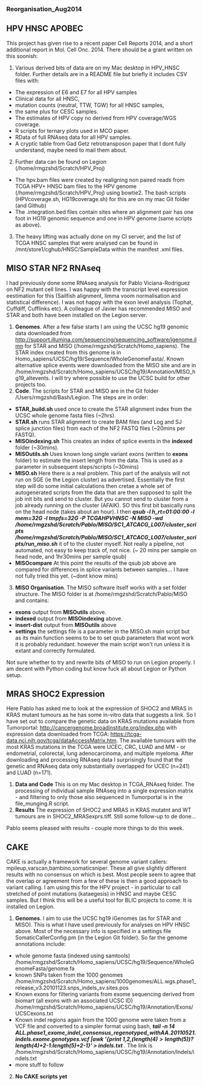 ### Reorganisation_Aug2014
## HPV HNSC APOBEC
This project has given rise to a recent paper Cell Reports 2014, and a short additional report in Mol. Cell Onc. 2014. There should be a grant written on this soonish:

1. Various derived bits of data are on my Mac desktop in HPV_HNSC folder. Further details are in a README file but briefly it includes CSV files with:
- The expression of E6 and E7 for all HPV samples
- Clinical data for all HNSC, 
- mutation counts (neutral, TTW, TGW) for all HNSC samples, 
- the same plus for CESC samples. 
- The estimates of HPV copy no derived from HPV coverage/WGS coverage.
- R scripts for ternary plots used in MCO paper.
- RData of full RNAseq data for all HPV samples.
- A cryptic table from Gad Getz retrotransposon paper that I dont fully understand, maybe need to mail them about.
2. Further data can be found on Legion (/home/rmgzshd/Scratch/HPV_Proj)
- The hpv.bam files were created by realigning non paired reads from TCGA HPV+ HNSC bam files to the HPV genome (/home/rmgzshd/Scratch/HPV_Proj) using bowtie2. The bash scripts (HPVcoverage.sh, HG19coverage.sh) for this are on my mac Git folder (and Github) 
- The .integration.bed files contain sites where an alignment pair has one foot in HG19 genomic sequence and one in HPV genome (same scripts as above).
3. The heavy lifting was actually done on my CI server, and the list of TCGA HNSC samples that were analysed can be found in /mnt/store1/cghub/HNSC/SampleData within the manifest .xml files.

## MISO STAR NF2 RNAseq
I had previously done some RNAseq analysis for Pablo Viciana-Rodriguez on NF2 mutant cell lines. I was happy with the transcript level expression eestimation for this (Sailfish alignment, limma voom normalisation and statistical difference). I was not happy with the exon level analysis (Tophat, Cuffdiff, Cufflinks etc). A colleague of Javier has recommended MISO and STAR and both have been installed on the Legion server.
1. **Genomes**. After a few false starts I am using the UCSC hg19 genomic data downloaded from http://support.illumina.com/sequencing/sequencing_software/igenome.ilmn for STAR and MISO (/home/rmgzshd/Scratch/Homo_sapiens). The STAR index created from this genome is in Homo_sapiens/UCSC/hg19/Sequence/WholeGenomeFasta/. Known alternative splice events were downloaded from the MISO site and are in /home/rmgzshd/Scratch/Homo_sapiens/UCSC/hg19/Annotation/MISO_hg19_altevents. I will try where possible to use the UCSC build for other projects too. 
2. **Code**. The scripts for STAR and MISO are in the Git folder /Users/rmgzshd/Bash/Legion. The steps are in order:
- **STAR_build.sh** used once to create the STAR alignment index from the UCSC whole genome fasta files (~2hrs).
- **STAR.sh** runs STAR alignment to create BAM files (and Log and SJ splice junction files) from each of the NF2 FASTQ files (~20mins per FASTQ).
- **MISOindexing.sh** This creates an index of splice events in the **indexed** folder (~30mins).
- **MISOutils.sh** Uses known long single variant exons (written to **exons** folder) to estimate the insert length from the data. This is used as a parameter in subsequent steps/scripts (~30mins)
- **MISO.sh** Here there is a real problem. This part of the analysis will not run on SGE (ie the Legion cluster) as advertised. Essentially the first step will do some initial calculations then cretae a whole set of autogenerated scripts from the data that are then supposed to split the job init bits and send to cluster. But you cannot send to cluster from a job already running on the cluster (AFAIK). SO this first bit basically runs on the head node (takes about an hour). I then ***qsub -l h_rt=01:00:00 -l mem=32G -l tmpfs=32G -P TCGAHPVHNSC -N MISO -wd /home/rmgzshd/Scratch/Pablo/MISO/SC1_ATCACG_L007/cluster_scripts /home/rmgzshd/Scratch/Pablo/MISO/SC1_ATCACG_L007/cluster_scripts/run_miso.sh*** it of to the cluster myself. Not really a pipeline, not automated, not easy to keep track of, not nice. (~ 20 mins per sample on head node, and 1hr30mins per sample qsub)
- **MISOcompare** At this point the results of the qsub job above are compared for differences in splice variants between samples... I have not fully tried this yet. (~dont know mins)
3. **MISO Organisation**. The MISO software itself works with a set folder structure. The MISO folder is at /home/rmgzshd/Scratch/Pablo/MISO and contains:
- **exons** output from **MISOutils** above. 
- **indexed** output from **MISOindexing** above. 
- **insert-dist** output from **MISOutils** above 
- **settings** the settings file is a parameter in the MISO.sh main script but as its main function seems to be to set qsub parameters that wont work it is probably redundant. however the main script won't run unless it is extant and correctly formulated.

Not sure whether to try and rewrite bits of MISO to run on Legion properly. I am decent with Python coding but know fuck all about Legion or Python setup.

## MRAS SHOC2 Expression
Here Pablo has asked me to look at the expression of SHOC2 and MRAS in KRAS mutant tumours as he has some in-vitro data that suggests a link. So I have set out to compare the genetic data on KRAS mutations available from Tumorportal: http://cancergenome.broadinstitute.org/index.php with expression data downloaded from TCGA: https://tcga-data.nci.nih.gov/tcga/dataAccessMatrix.htm. The available tumours with the most KRAS mutations in the TCGA were UCEC, CRC, LUAD and MM - or endometrial, colorectal, lung adenocarcinoma, and multiple myeloma. After downloading and processing RNAseq data I surprisingly found that the genetic and RNAseq data only substantially overlapped for UCEC (n=241) and LUAD (n=171).
1. **Data and Code** This is on my Mac desktop in TCGA_RNAseq folder. The processing of individual sample RNAseq into a single expression matrix - and filtering to only those also sequenced in Tumorportal is in the file_munging.R script.
2. **Results** The expression of SHOC2 and MRAS in KRAS mutatnt and WT tumours are in SHOC2_MRASexprs.tiff. Still some follow-up to de done...

Pablo seems pleased with results - couple more things to do this week.

## CAKE
CAKE is actually a framework for several genome variant callers: mpileup,varscan,bambino,somaticsniper. These all give slightly different results with no consensus on which is best. Most people seem to agree that the overlap or agreement from a few of these is then a good approach to variant calling. I am using this for the HPV project - in particular to call stretched of point mutations (kataegesis) in HNSC and maybe CESC samples. But I think this will be a useful tool for BLIC projects to come. It is installed on Legion.

1. **Genomes**. I aim to use the UCSC hg19 iGenomes (as for STAR and MISO). This is what I have used previously for analyses on HPV HNSC above. Most of the necessary info is specified in a settings file SomaticCallerConfig.pm (in the Legion Git folder). So far the genome annotations include:
- whole genome fasta (indexed using samtools) /home/rmgzshd/Scratch/Homo_sapiens/UCSC/hg19/Sequence/WholeGenomeFasta/genome.fa
- known SNPs taken from the 1000 genomes /home/rmgzshd/Scratch/Homo_sapiens/1000genomes/ALL.wgs.phase1_release_v3.20101123.snps_indels_sv.sites.pos
- Known exons for filtering variants from exome sequencing derived from biomart (all exons with an associated UCSC ID) /home/rmgzshd/Scratch/Homo_sapiens/UCSC/hg19/Annotation/Exons/UCSCexons.txt
- Known indel regions again from the 1000 genome  were taken from a VCF file and converted to a simpler format using bash, ***tail -n 14 ALL.phase1_exome_indel_consensus_regenotyped_withAA.20110521.indels.exome.genotypes.vcf |awk '{print $1,$2,(length($4)>length($5))?length($4)+$2-1:length($5)+$2-1}' > indels.txt*** . The link is /home/rmgzshd/Scratch/Homo_sapiens/UCSC/hg19/Annotation/Indels/indels.txt
- more stuff to follow
2. **No CAKE scripts yet**






















